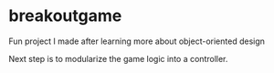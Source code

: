 # breakoutgame

Fun project I made after learning more about object-oriented design

Next step is to modularize the game logic into a controller.
